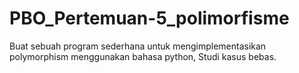 # PBO_Pertemuan-5_polimorfisme
Buat sebuah program sederhana untuk mengimplementasikan polymorphism menggunakan bahasa python, Studi kasus bebas.
